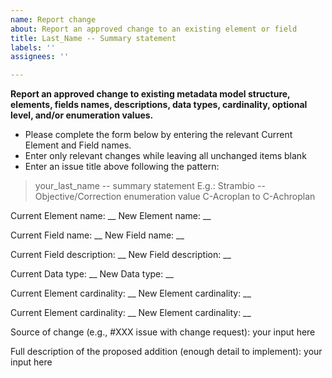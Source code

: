 ```yaml
---
name: Report change
about: Report an approved change to an existing element or field
title: Last_Name -- Summary statement
labels: ''
assignees: ''

---
```


**Report an approved change to existing metadata model structure, elements, fields names, descriptions, data types, cardinality, optional level, and/or enumeration values.**
- Please complete the form below by entering the relevant Current Element and Field names. 
- Enter only relevant changes while leaving all unchanged items blank
- Enter an issue title above following the pattern:

> your_last_name -- summary statement
> E.g.: Strambio -- Objective/Correction enumeration value C-Acroplan to C-Achroplan


Current Element name: __
New Element name: __

Current Field name: __
New Field name: __

Current Field description: __
New Field description: __

Current Data type: __
New Data type: __

Current Element cardinality: __
New Element cardinality: __

Current Element cardinality: __
New Element cardinality: __

Source of change (e.g., #XXX issue with change request):
your input here

Full description of the proposed addition (enough detail to implement):
your input here
